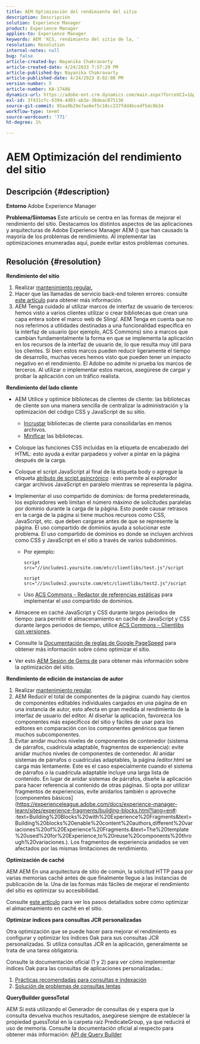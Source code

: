 ```yaml
---
title: AEM Optimización del rendimiento del sitio
description: Descripción
solution: Experience Manager
product: Experience Manager
applies-to: Experience Manager
keywords: AEM 'KCS, rendimiento del sitio de la, '
resolution: Resolution
internal-notes: null
bug: false
article-created-by: Nayanika Chakravarty
article-created-date: 4/24/2023 7:57:29 PM
article-published-by: Nayanika Chakravarty
article-published-date: 4/24/2023 8:02:08 PM
version-number: 5
article-number: KA-17486
dynamics-url: https://adobe-ent.crm.dynamics.com/main.aspx?forceUCI=1&pagetype=entityrecord&etn=knowledgearticle&id=cd56c33a-dae2-ed11-a7c7-6045bd006239
exl-id: 3f431cfc-6394-4d03-ab3e-38deac075136
source-git-commit: 95aa9b29e7ae6ef5c18cc237fdd4bcedf5dc0b34
workflow-type: tm+mt
source-wordcount: '771'
ht-degree: 1%

---
```


# AEM Optimización del rendimiento del sitio

## Descripción {#description}

<b>Entorno</b>
Adobe Experience Manager


<b>Problema/Síntomas</b>
Este artículo se centra en las formas de mejorar el rendimiento del sitio. Destacamos los distintos aspectos de las aplicaciones y arquitecturas de Adobe Experience Manager AEM () que han causado la mayoría de los problemas de rendimiento. Al implementar las optimizaciones enumeradas aquí, puede evitar estos problemas comunes.


## Resolución {#resolution}


<b>Rendimiento del sitio</b>

1. Realizar [mantenimiento regular.](https://experienceleague.adobe.com/docs/experience-manager-cloud-service/content/operations/maintenance.html?lang=es)
2. Hacer que las llamadas de servicio back-end toleren errores: consulte [este artículo](https://helpx.adobe.com/experience-manager/kb/backend-web-service-call-blocking-threads-AEM.html) para obtener más información.
3. AEM Tenga cuidado al utilizar marcos de interfaz de usuario de terceros: hemos visto a varios clientes utilizar o crear bibliotecas que crean una capa entera sobre el marco web de Sling/. AEM Tenga en cuenta que no nos referimos a utilidades destinadas a una funcionalidad específica en la interfaz de usuario (por ejemplo, ACS Commons) sino a marcos que cambian fundamentalmente la forma en que se implementa la aplicación en los recursos de la interfaz de usuario de, lo que resulta muy útil para los clientes. Si bien estos marcos pueden reducir ligeramente el tiempo de desarrollo, muchas veces hemos visto que pueden tener un impacto negativo en el rendimiento.
El Adobe no admite ni prueba los marcos de terceros. Al utilizar o implementar estos marcos, asegúrese de cargar y probar la aplicación con un tráfico realista.


<b>Rendimiento del lado cliente</b>

- AEM Utilice y optimice bibliotecas de clientes de cliente: las bibliotecas de cliente son una manera sencilla de centralizar la administración y la optimización del código CSS y JavaScript de su sitio.

   - [Incrustar](https://experienceleague.adobe.com/docs/experience-manager-release-information/aem-release-updates/previous-updates/aem-previous-versions.html?lang=es) bibliotecas de cliente para consolidarlas en menos archivos.
   - [Minificar](https://experienceleague.adobe.com/docs/experience-manager-release-information/aem-release-updates/previous-updates/aem-previous-versions.html?lang=es) las bibliotecas.
- Coloque las funciones CSS incluidas en la etiqueta de encabezado del HTML: esto ayuda a evitar parpadeos y volver a pintar en la página después de la carga.
- Coloque el script JavaScript al final de la etiqueta body o agregue la etiqueta [atributo de script asincrónico](https://github.com/nateyolles/aem-clientlib-async) : esto permite al explorador cargar archivos JavaScript en paralelo mientras se representa la página.
- Implementar el uso compartido de dominios: de forma predeterminada, los exploradores web limitan el número máximo de solicitudes paralelas por dominio durante la carga de la página. Esto puede causar retrasos en la carga de la página si tiene muchos recursos como CSS, JavaScript, etc. que deben cargarse antes de que se represente la página. El uso compartido de dominios ayuda a solucionar este problema. El uso compartido de dominios es donde se incluyen archivos como CSS y JavaScript en el sitio a través de varios subdominios.

   - Por ejemplo:

     ```
     script src="//includes1.yoursite.com/etc/clientlibs/test.js"/script
     ```



     ```
     script src="//includes2.yoursite.com/etc/clientlibs/test2.js"/script
     ```

   - Uso [ACS Commons - Redactor de referencias estáticas](https://adobe-consulting-services.github.io/acs-aem-commons/features/utils-and-apis/static-reference-rewriter/index.html) para implementar el uso compartido de dominios.
- Almacene en caché JavaScript y CSS durante largos periodos de tiempo: para permitir el almacenamiento en caché de JavaScript y CSS durante largos periodos de tiempo, utilice [ACS Commons - Clientlibs con versiones](https://adobe-consulting-services.github.io/acs-aem-commons/features/versioned-clientlibs/index.html).
- Consulte la [Documentación de reglas de Google PageSpeed](https://developers.google.com/speed/docs/insights/rules) para obtener más información sobre cómo optimizar el sitio.
- Ver esto [AEM Sesión de Gems de](https://experienceleague.adobe.com/?lang=es#home) para obtener más información sobre la optimización del sitio.


<b>Rendimiento de edición de instancias de autor</b>

1. Realizar [mantenimiento regular](https://experienceleague.adobe.com/docs/experience-manager-cloud-service/content/operations/maintenance.html?lang=es).
2. AEM Reducir el total de componentes de la página: cuando hay cientos de componentes editables individuales cargados en una página de en una instancia de autor, esto afecta en gran medida al rendimiento de la interfaz de usuario del editor. Al diseñar la aplicación, favorezca los componentes más específicos del sitio y fáciles de usar para los editores en comparación con los componentes genéricos que tienen muchos subcomponentes.
3. Evitar anidar muchos niveles de componentes de contenedor (sistema de párrafos, cuadrícula adaptable, fragmentos de experiencia): evite anidar muchos niveles de componentes de contenedor. Al anidar sistemas de párrafos o cuadrículas adaptables, la página /editor.html se carga más lentamente. Este es el caso especialmente cuando el sistema de párrafos o la cuadrícula adaptable incluye una larga lista de contenido. En lugar de anidar sistemas de párrafos, diseñe la aplicación para hacer referencia al contenido de otras páginas. Si opta por utilizar fragmentos de experiencias, evite anidarlos también o aproveche [componentes básicos](https://experienceleague.adobe.com/docs/experience-manager-learn/sites/experience-fragments/building-blocks.html?lang=en#: :text=Building%20Blocks%20with%20Experience%20Fragments&amp;text=Building%20blocks%20enable%20content%20authors,different%20variaciones%20of%20Experience%20Fragments.&amp;text=The%20template%20used%20for%20Experience,to%20reuse%20components%20through%20variaciones.). Los fragmentos de experiencia anidados se ven afectados por las mismas limitaciones de rendimiento.


<b>Optimización de caché</b>

AEM AEM En una arquitectura de sitio de común, la solicitud HTTP pasa por varias memorias caché antes de que finalmente llegue a las instancias de publicación de la. Una de las formas más fáciles de mejorar el rendimiento del sitio es optimizar su accesibilidad.

Consulte [este artículo](https://experienceleague.adobe.com/docs/experience-cloud-kcs/kbarticles/KA-17461.html?lang=en) para ver los pasos detallados sobre cómo optimizar el almacenamiento en caché en el sitio.

<b>Optimizar índices para consultas JCR personalizadas</b>

Otra optimización que se puede hacer para mejorar el rendimiento es configurar y optimizar los índices Oak para sus consultas JCR personalizadas. Si utiliza consultas JCR en la aplicación, generalmente se trata de una tarea obligatoria.

Consulte la documentación oficial (1 y 2) para ver cómo implementar índices Oak para las consultas de aplicaciones personalizadas.:

1. [Prácticas recomendadas para consultas e indexación](https://experienceleague.adobe.com/docs/experience-manager-65/deploying/practices/best-practices-for-queries-and-indexing.html?lang=en)
2. [Solución de problemas de consultas lentas](https://experienceleague.adobe.com/docs/experience-manager-65/developing/bestpractices/troubleshooting-slow-queries.html?lang=en)


<b>QueryBuilder guessTotal</b>

AEM Si está utilizando el Generador de consultas de y espera que la consulta devuelva muchos resultados, asegúrese siempre de establecer la propiedad guessTotal en la carpeta raíz PredicateGroup, ya que reducirá el uso de memoria. Consulte la documentación oficial al respecto para obtener más información: [API de Query Builder](https://experienceleague.adobe.com/docs/experience-manager-65/developing/platform/query-builder/querybuilder-api.html?lang=en#using-p-guesstotal-to-return-the-results)
